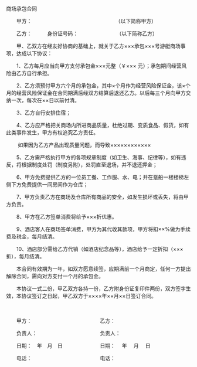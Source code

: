 



商场承包合同



 

　　甲方：　　　　　　　　　　　　　　　　 （以下简称甲方）

　　乙方：　　　身份证号码：　　　　　　　　（以下简称乙方）　　

　　甲、乙双方在经友好协商的基础上，就关于乙方×××承包×××号游艇商场事项，达成以下协议：

　　1、乙方每月应当向甲方支付承包金×××元整（￥××× 元）；承包期间经营风险由乙方自行承担。

　　2、乙方须预付甲方六个月的承包金，其中×个月作为经营风险保证金，该×个月的经营风险保证金在合同期满后经双方结算后退还乙方。以后每三个月向甲方交纳一次，每次在××日以前付清。

　　3、乙方自行安排住宿；

　　4、乙方应严格把关商场内所进商品质量，杜绝过期、变质食品、假货，如有此类事件发生，甲方有权追究乙方责任。

　　 如果因为乙方产品出现质量问题，而导致××××××××××××

　　5、乙方需严格执行甲方的各项规章制度（如卫生、海事、纪律等），如有违反，将根据制度处罚（制度另附），处罚直至退场，并不退还押金；

　　6、甲方免费提供乙方的一位员工餐、工作服、水、电；并在趸船一楼楼梯左侧下方免费提供一间房间作为仓库；

　　7、甲方负责乙方在商场及仓库所有商品的安全，如发生损坏或丢失，将由甲方负责。

　　8、甲方在乙方签单消费将给予×××折优惠。

　　9、酒店客人在商场签单消费，甲方为其代收其款项，甲方将扣××%做为手续费及税金，每月结清。

　　10、酒店部分需给乙方代销（如酒店纪念品等），酒店给予一定折扣（×××折），每月结清。

　　本合同有效期为一年，如双方愿意续签，应期满前一个月商定，任何一方提出解除合同，需向对方支付一个月的承包金。

　　本协议一式二份，甲乙双方各持一份，乙方附身份证复印件两份，双方签字生效，本协议签订之日起，甲乙双方于××××年××月××日签订合同。

　　

　　甲方：　　　　　　　　　　　　　 乙方：　　　　 

　　负责人：　　　　　　　　　　　　 负责人：　　　　　

　　日期：　年　月　日　 　　　　　　日期：　 年　 月　 日　 

　　电话：　　　　　　　　　　　　　 电话：

　　